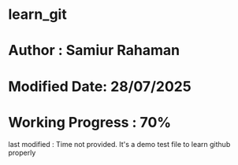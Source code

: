 # learn_git
# Author : Samiur Rahaman
# Modified Date: 28/07/2025
# Working Progress : 70%
last modified : Time not provided.
It's a demo test file to learn github properly
